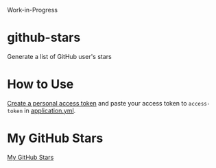 Work-in-Progress

# github-stars
Generate a list of GitHub user's stars

# How to Use

[Create a personal access token](https://docs.github.com/en/github/authenticating-to-github/keeping-your-account-and-data-secure/creating-a-personal-access-token) and paste your access token to `access-token` in [application.yml](https://github.com/LearnDifferent/github-stars/blob/master/src/main/resources/application.yml).

# My GitHub Stars

[My GitHub Stars](https://github.com/LearnDifferent/things-worth-reading)
